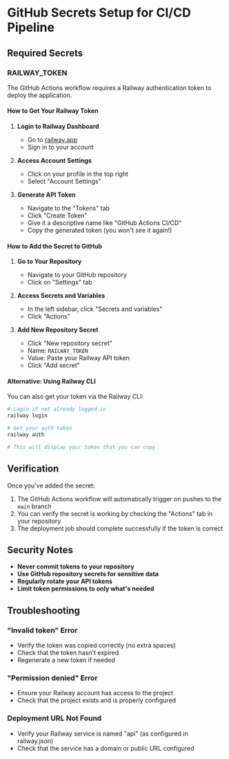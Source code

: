 # GitHub Secrets Setup for CI/CD Pipeline

## Required Secrets

### RAILWAY_TOKEN

The GitHub Actions workflow requires a Railway authentication token to deploy the application.

#### How to Get Your Railway Token

1. **Login to Railway Dashboard**
   - Go to [railway.app](https://railway.app)
   - Sign in to your account

2. **Access Account Settings**
   - Click on your profile in the top right
   - Select "Account Settings"

3. **Generate API Token**
   - Navigate to the "Tokens" tab
   - Click "Create Token"
   - Give it a descriptive name like "GitHub Actions CI/CD"
   - Copy the generated token (you won't see it again!)

#### How to Add the Secret to GitHub

1. **Go to Your Repository**
   - Navigate to your GitHub repository
   - Click on "Settings" tab

2. **Access Secrets and Variables**
   - In the left sidebar, click "Secrets and variables"
   - Click "Actions"

3. **Add New Repository Secret**
   - Click "New repository secret"
   - Name: `RAILWAY_TOKEN`
   - Value: Paste your Railway API token
   - Click "Add secret"

#### Alternative: Using Railway CLI

You can also get your token via the Railway CLI:

```bash
# Login if not already logged in
railway login

# Get your auth token
railway auth

# This will display your token that you can copy
```

## Verification

Once you've added the secret:

1. The GitHub Actions workflow will automatically trigger on pushes to the `main` branch
2. You can verify the secret is working by checking the "Actions" tab in your repository
3. The deployment job should complete successfully if the token is correct

## Security Notes

- **Never commit tokens to your repository**
- **Use GitHub repository secrets for sensitive data**
- **Regularly rotate your API tokens**
- **Limit token permissions to only what's needed**

## Troubleshooting

### "Invalid token" Error
- Verify the token was copied correctly (no extra spaces)
- Check that the token hasn't expired
- Regenerate a new token if needed

### "Permission denied" Error
- Ensure your Railway account has access to the project
- Check that the project exists and is properly configured

### Deployment URL Not Found
- Verify your Railway service is named "api" (as configured in railway.json)
- Check that the service has a domain or public URL configured

